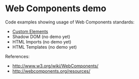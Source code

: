# Web Components demo

Code examples showing usage of Web Components standards:

* [Custom Elements](custom-elements/)
* Shadow DOM (no demo yet)
* HTML Imports (no demo yet)
* HTML Templates (no demo yet)

References:

* <http://www.w3.org/wiki/WebComponents/>
* <http://webcomponents.org/resources/>
